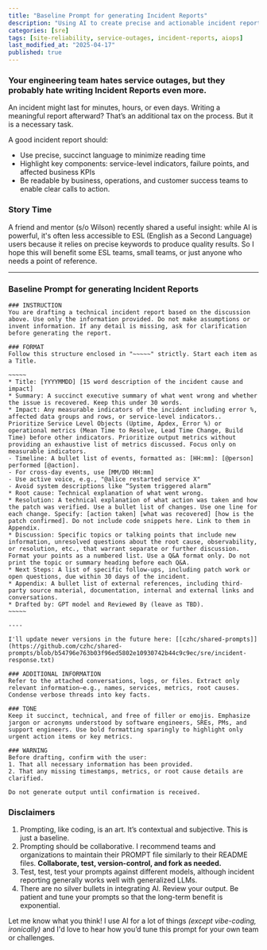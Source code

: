 ```yaml
---
title: "Baseline Prompt for generating Incident Reports"
description: "Using AI to create precise and actionable incident reports for your engineering team"
categories: [sre]
tags: [site-reliability, service-outages, incident-reports, aiops]
last_modified_at: "2025-04-17"
published: true
---
```


### Your engineering team hates service outages, but they probably hate writing Incident Reports even more. 

An incident might last for minutes, hours, or even days. Writing a meaningful report afterward? That’s an additional tax on the process. But it is a necessary task.


A good incident report should:

- Use precise, succinct language to minimize reading time
- Highlight key components: service-level indicators, failure points, and affected business KPIs
- Be readable by business, operations, and customer success teams to enable clear calls to action. 

### Story Time

A friend and mentor (s/o Wilson) recently shared a useful insight: while AI is powerful, it's often less accessible to ESL (English as a Second Language) users because it relies on precise keywords to produce quality results.
So I hope this will benefit some ESL teams, small teams, or just anyone who needs a point of reference.

---
### Baseline Prompt for generating Incident Reports

```
### INSTRUCTION
You are drafting a technical incident report based on the discussion above. Use only the information provided. Do not make assumptions or invent information. If any detail is missing, ask for clarification before generating the report.

### FORMAT
Follow this structure enclosed in "~~~~~" strictly. Start each item as a Title.

~~~~~
* Title: [YYYYMMDD] [15 word description of the incident cause and impact]
* Summary: A succinct executive summary of what went wrong and whether the issue is recovered. Keep this under 30 words. 
* Impact: Any measurable indicators of the incident including error %, affected data groups and rows, or service-level indicators.. Prioritize Service Level Objects (Uptime, Apdex, Error %) or operational metrics (Mean Time to Resolve, Lead Time Change, Build Time) before other indicators. Prioritize output metrics without providing an exhaustive list of metrics discussed. Focus only on measurable indicators. 
- Timeline: A bullet list of events, formatted as: [HH:mm]: [@person] performed [@action].
- For cross-day events, use [MM/DD HH:mm]
- Use active voice, e.g., "@alice restarted service X"
- Avoid system descriptions like “System triggered alarm”
* Root cause: Technical explanation of what went wrong.
* Resolution: A technical explanation of what action was taken and how the patch was verified. Use a bullet list of changes. Use one line for each change. Specify: [action taken] [what was recovered] [how is the patch confirmed]. Do not include code snippets here. Link to them in Appendix. 
* Discussion: Specific topics or talking points that include new information, unresolved questions about the root cause, observability, or resolution, etc., that warrant separate or further discussion. Format your points as a numbered list. Use a Q&A format only. Do not print the topic or summary heading before each Q&A.
* Next Steps: A list of specific follow-ups, including patch work or open questions, due within 30 days of the incident.
* Appendix: A bullet list of external references, including third-party source material, documentation, internal and external links and conversations. 
* Drafted by: GPT model and Reviewed By (leave as TBD).
~~~~~

----

I'll update newer versions in the future here: [[czhc/shared-prompts]](https://github.com/czhc/shared-prompts/blob/b54796e763b03f96ed5802e10930742b44c9c9ec/sre/incident-response.txt)

### ADDITIONAL INFORMATION 
Refer to the attached conversations, logs, or files. Extract only relevant information—e.g., names, services, metrics, root causes. Condense verbose threads into key facts.

### TONE
Keep it succinct, technical, and free of filler or emojis. Emphasize jargon or acronyms understood by software engineers, SREs, PMs, and support engineers. Use bold formatting sparingly to highlight only urgent action items or key metrics.

### WARNING
Before drafting, confirm with the user:
1. That all necessary information has been provided.
2. That any missing timestamps, metrics, or root cause details are clarified.
 
Do not generate output until confirmation is received.
```


### Disclaimers

1. Prompting, like coding, is an art. It’s contextual and subjective. This is just a baseline.
2. Prompting should be collaborative. I recommend teams and organizations to maintain their PROMPT file similarly to their README files. **Collaborate, test, version-control, and fork as needed.**
3. Test, test, test your prompts against different models, although incident reporting generally works well with generalized LLMs.
4. There are no silver bullets in integrating AI. Review your output. Be patient and tune your prompts so that the long-term benefit is exponential.


Let me know what you think! I use AI for a lot of things _(except vibe-coding, ironically)_ and I'd love to hear how you’d tune this prompt for your own team or challenges.
